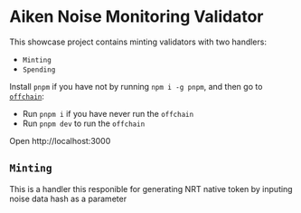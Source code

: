 # Aiken Noise Monitoring Validator

This showcase project contains minting validators with two handlers:

- `Minting`
- `Spending`

Install `pnpm` if you have not by running `npm i -g pnpm`, and then go to [`offchain`](./offchain):

- Run `pnpm i` if you have never run the `offchain`
- Run `pnpm dev` to run the `offchain`

Open http://localhost:3000

## `Minting`

This is a handler this responible for generating NRT native token by inputing noise data hash as a parameter 


